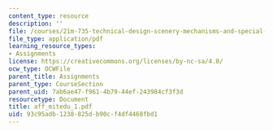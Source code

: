 ```yaml
---
content_type: resource
description: ''
file: /courses/21m-735-technical-design-scenery-mechanisms-and-special-effects-spring-2004/93c95adb1238825db90cf4df4468fbd1_aff_mitedu_1.pdf
file_type: application/pdf
learning_resource_types:
- Assignments
license: https://creativecommons.org/licenses/by-nc-sa/4.0/
ocw_type: OCWFile
parent_title: Assignments
parent_type: CourseSection
parent_uid: 7ab6ae47-f961-4b79-44ef-243984cf3f3d
resourcetype: Document
title: aff_mitedu_1.pdf
uid: 93c95adb-1238-825d-b90c-f4df4468fbd1
---
```

